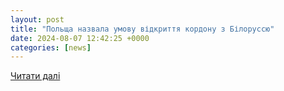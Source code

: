 ```yaml
---
layout: post
title: "Польща назвала умову відкриття кордону з Білоруссю"
date: 2024-08-07 12:42:25 +0000
categories: [news]
---
```


[Читати далі](https://glavcom.ua/country/politics/polshcha-nazvala-umovu-vidkrittja-kordonu-z-bilorussju-1014067.html)
